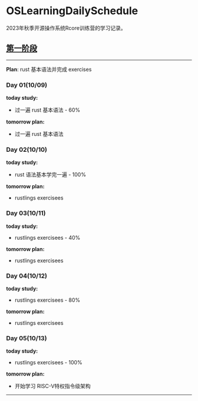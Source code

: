 # OSLearningDailySchedule
2023年秋季开源操作系统Rcore训练营的学习记录。

## [第一阶段](https://github.com/LearningOS/rust-based-os-comp2023/blob/main/2023-autumn-scheduling-1.md)


--------------

**Plan**: rust 基本语法并完成 exercises
### Day 01(10/09)
**today study:**
* 过一遍 rust 基本语法  - 60%  

**tomorrow plan:**
* 过一遍 rust 基本语法


### Day 02(10/10)

**today study:**
* rust 语法基本学完一遍 - 100%

**tomorrow plan:**
* rustlings exercisees




### Day 03(10/11)

**today study:**
* rustlings exercisees - 40%

**tomorrow plan:**
* rustlings exercisees 




### Day 04(10/12)

**today study:**
* rustlings exercisees - 80%

**tomorrow plan:**
* rustlings exercisees 


### Day 05(10/13)

**today study:**
* rustlings exercisees - 100%

**tomorrow plan:**
* 开始学习 RISC-V特权指令级架构
--------------

